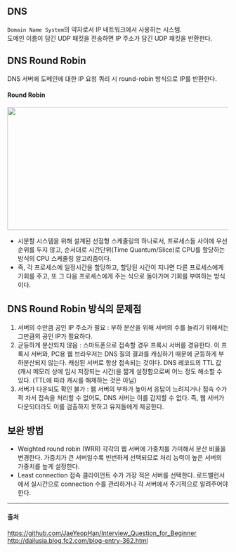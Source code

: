 ## DNS 
`Domain Name System`의 약자로서 IP 네트워크에서 사용하는 시스템.   
도메인 이름이 담긴 UDP 패킷을 전송하면 IP 주소가 담긴 UDP 패킷을 반환한다.
## DNS Round Robin
DNS 서버에 도메인에 대한 IP 요청 쿼리 시 round-robin 방식으로 IP를 반환한다.
#### Round Robin
<img src="https://user-images.githubusercontent.com/70271235/221334425-b435f15a-29bb-4f5b-9d77-4b37d2e01c8b.jpg"  width="600" height="280">  

- 시분할 시스템을 위해 설계된 선점형 스케줄링의 하나로서, 프로세스들 사이에 우선순위를 두지 않고, 순서대로 시간단위(Time Quantum/Slice)로 CPU를 할당하는 방식의 CPU 스케줄링 알고리즘이다.  
- 즉, 각 프로세스에 일정시간을 할당하고, 할당된 시간이 지나면 다른 프로세스에게 기회를 주고, 또 그 다음 프로세스에게 주는 식으로 돌아가며 기회를 부여하는 방식이다.   

## DNS Round Robin 방식의 문제점
1. 서버의 수만큼 공인 IP 주소가 필요 : 부하 분산을 위해 서버의 수를 늘리기 위해서는 그만큼의 공인 IP가 필요하다.
2. 균등하게 분산되지 않음 : 스마트폰으로 접속할 경우 프록시 서버를 경유한다. 이 프록시 서버와, PC용 웹 브라우저는 DNS 질의 결과를 캐싱하기 때문에 균등하게 부하분산되지 않는다. 캐싱된 서버로 항상 접속되는 것이다. DNS 레코드의 TTL 값(캐시 메모리 상에 임시 저장되는 시간)을 짧게 설정함으로써 어느 정도 해소할 수 있다. (TTL에 따라 캐시를 해제하는 것은 아님)
3. 서버가 다운되도 확인 불가 : 웹 서버의 부하가 높아서 응답이 느려지거나 접속 수가 꽉 차서 접속을 처리할 수 없어도, DNS 서버는 이를 감지할 수 없다. 즉, 웹 서버가 다운되더라도 이를 검출하지 못하고 유저들에게 제공한다.
## 보완 방법
- Weighted round robin (WRR)
  각각의 웹 서버에 가중치를 가미해서 분산 비율을 변경한다.
  가중치가 큰 서버일수록 빈번하게 선택되므로 처리 능력이 높은 서버의 가중치를 높게 설정한다.
- Least connection
  접속 클라이언트 수가 가장 적은 서버를 선택한다.
  로드밸런서에서 실시간으로 connection 수를 관리하거나 각 서버에서 주기적으로 알려주어야 한다.

----

#### 출처  
https://github.com/JaeYeopHan/Interview_Question_for_Beginner
http://dailusia.blog.fc2.com/blog-entry-362.html
